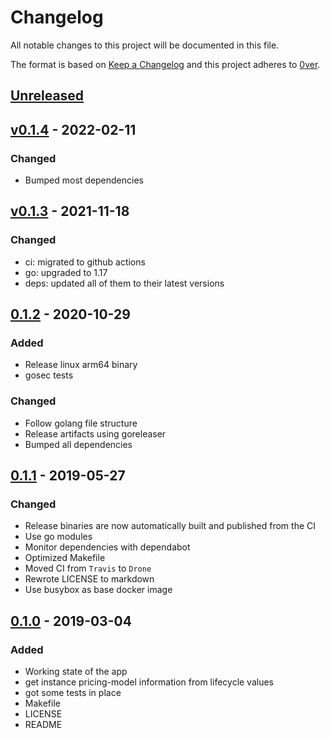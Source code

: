 # Changelog

All notable changes to this project will be documented in this file.

The format is based on [Keep a Changelog](http://keepachangelog.com/en/1.0.0/)
and this project adheres to  [0ver](https://0ver.org).

## [Unreleased]

## [v0.1.4] - 2022-02-11

### Changed

- Bumped most dependencies

## [v0.1.3] - 2021-11-18

### Changed

- ci: migrated to github actions
- go: upgraded to 1.17
- deps: updated all of them to their latest versions

## [0.1.2] - 2020-10-29

### Added

- Release linux arm64 binary
- gosec tests

### Changed

- Follow golang file structure
- Release artifacts using goreleaser
- Bumped all dependencies

## [0.1.1] - 2019-05-27

### Changed

- Release binaries are now automatically built and published from the CI
- Use go modules
- Monitor dependencies with dependabot
- Optimized Makefile
- Moved CI from `Travis` to `Drone`
- Rewrote LICENSE to markdown
- Use busybox as base docker image

## [0.1.0] - 2019-03-04

### Added

- Working state of the app
- get instance pricing-model information from lifecycle values
- got some tests in place
- Makefile
- LICENSE
- README

[Unreleased]: https://github.com/mvisonneau/mmds/compare/v0.1.4...HEAD
[v0.1.4]: https://github.com/mvisonneau/mmds/tree/v0.1.4
[v0.1.3]: https://github.com/mvisonneau/mmds/tree/v0.1.3
[0.1.2]: https://github.com/mvisonneau/mmds/tree/0.1.2
[0.1.1]: https://github.com/mvisonneau/mmds/tree/0.1.1
[0.1.0]: https://github.com/mvisonneau/mmds/tree/0.1.0

